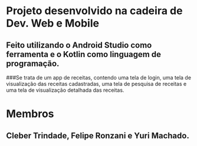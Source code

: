 # Projeto desenvolvido na cadeira de Dev. Web e Mobile
## Feito utilizando o Android Studio como ferramenta e o Kotlin como linguagem de programação.
###Se trata de um app de receitas, contendo uma tela de login, uma tela de visualização das receitas cadastradas, uma tela de pesquisa de receitas e uma tela de visualização detalhada das receitas.
# Membros
## Cleber Trindade, Felipe Ronzani e Yuri Machado.
